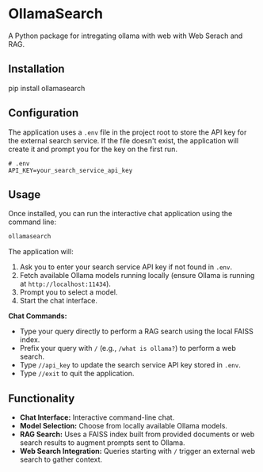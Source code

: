 # OllamaSearch

A Python package for intregating ollama with web with Web Serach and RAG.

## Installation

pip install ollamasearch


## Configuration

The application uses a `.env` file in the project root to store the API key for the external search service. If the file doesn't exist, the application will create it and prompt you for the key on the first run.

```
# .env
API_KEY=your_search_service_api_key
```

## Usage

Once installed, you can run the interactive chat application using the command line:

```bash
ollamasearch
```

The application will:
1.  Ask you to enter your search service API key if not found in `.env`.
2.  Fetch available Ollama models running locally (ensure Ollama is running at `http://localhost:11434`).
3.  Prompt you to select a model.
4.  Start the chat interface.

**Chat Commands:**
*   Type your query directly to perform a RAG search using the local FAISS index.
*   Prefix your query with `/` (e.g., `/what is ollama?`) to perform a web search.
*   Type `//api_key` to update the search service API key stored in `.env`.
*   Type `//exit` to quit the application.

## Functionality

*   **Chat Interface:** Interactive command-line chat.
*   **Model Selection:** Choose from locally available Ollama models.
*   **RAG Search:** Uses a FAISS index built from provided documents or web search results to augment prompts sent to Ollama.
*   **Web Search Integration:** Queries starting with `/` trigger an external web search to gather context.
